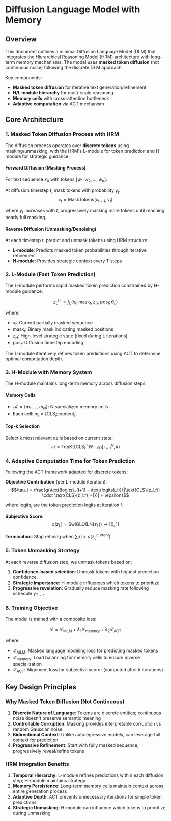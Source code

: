 # Diffusion Language Model with Memory

## Overview

This document outlines a minimal Diffusion Language Model (DLM) that integrates the Hierarchical Reasoning Model (HRM) architecture with long-term memory mechanisms. The model uses **masked token diffusion** (not continuous noise) following the discrete DLM approach.

Key components:
- **Masked token diffusion** for iterative text generation/refinement
- **H/L module hierarchy** for multi-scale reasoning  
- **Memory cells** with cross-attention bottleneck
- **Adaptive computation** via ACT mechanism

## Core Architecture

### 1. Masked Token Diffusion Process with HRM

The diffusion process operates over **discrete tokens** using masking/unmasking, with the HRM's L-module for token prediction and H-module for strategic guidance.

#### Forward Diffusion (Masking Process)
For text sequence $x_0$ with tokens $[w_1, w_2, ..., w_n]$:

At diffusion timestep $t$, mask tokens with probability $\gamma_t$:
$$x_t = \text{MaskTokens}(x_{t-1}, \gamma_t)$$

where $\gamma_t$ increases with $t$, progressively masking more tokens until reaching nearly full masking.

#### Reverse Diffusion (Unmasking/Denoising)
At each timestep $t$, predict and unmask tokens using HRM structure:
- **L-module**: Predicts masked token probabilities through iterative refinement
- **H-module**: Provides strategic context every T steps

### 2. L-Module (Fast Token Prediction)

The L-module performs rapid masked token prediction constrained by H-module guidance:

$$z_L^{(i)} = f_L(x_t, \text{mask}_t, z_H, \text{pos}_t; \theta_L)$$

where:
- $x_t$: Current partially masked sequence
- $\text{mask}_t$: Binary mask indicating masked positions
- $z_H$: High-level strategic state (fixed during L iterations)
- $\text{pos}_t$: Diffusion timestep encoding

The L-module iteratively refines token predictions using ACT to determine optimal computation depth.


### 3. H-Module with Memory System

The H-module maintains long-term memory across diffusion steps:

#### Memory Cells
- $\mathcal{M} = \{m_1, ..., m_N\}$: N specialized memory cells
- Each cell: $m_i = [\text{CLS}_i; \text{content}_i]$

#### Top-k Selection
Select k most relevant cells based on current state:
$$\mathcal{A} = \text{TopK}(\{\text{CLS}_i^\top W \cdot z_H\}_{i=1}^N, k)$$

### 4. Adaptive Computation Time for Token Prediction

Following the ACT framework adapted for discrete tokens:

**Objective Contribution** (per L-module iteration):
$$\tau_i = \frac{g(\text{logits}_{i+1} - \text{logits}_i)}{|\text{CLS}(z_L^i) \cdot \text{CLS}(z_L^{i+1})| + \epsilon}$$

where $\text{logits}_i$ are the token prediction logits at iteration $i$.

**Subjective Score**:
$$o(z_L) = \text{SwiGLU}(\text{LN}(z_L)) \rightarrow [0, 1]$$

**Termination**: Stop refining when $\sum_i \tau_i > o(z_L^{\text{current}})$

### 5. Token Unmasking Strategy

At each reverse diffusion step, we unmask tokens based on:
1. **Confidence-based selection**: Unmask tokens with highest prediction confidence
2. **Strategic importance**: H-module influences which tokens to prioritize
3. **Progressive revelation**: Gradually reduce masking rate following schedule $\gamma_{T-t}$

### 6. Training Objective

The model is trained with a composite loss:

$$\mathcal{L} = \mathcal{L}_{\text{MLM}} + \lambda_1 \mathcal{L}_{\text{memory}} + \lambda_2 \mathcal{L}_{\text{ACT}}$$

where:
- $\mathcal{L}_{\text{MLM}}$: Masked language modeling loss for predicting masked tokens
- $\mathcal{L}_{\text{memory}}$: Load balancing for memory cells to ensure diverse specialization
- $\mathcal{L}_{\text{ACT}}$: Alignment loss for subjective scorer (computed after k iterations)

## Key Design Principles

### Why Masked Token Diffusion (Not Continuous)

1. **Discrete Nature of Language**: Tokens are discrete entities; continuous noise doesn't preserve semantic meaning
2. **Controllable Corruption**: Masking provides interpretable corruption vs random Gaussian noise
3. **Bidirectional Context**: Unlike autoregressive models, can leverage full context for prediction
4. **Progressive Refinement**: Start with fully masked sequence, progressively reveal/refine tokens

### HRM Integration Benefits

1. **Temporal Hierarchy**: L-module refines predictions within each diffusion step; H-module maintains strategy
2. **Memory Persistence**: Long-term memory cells maintain context across entire generation process
3. **Adaptive Depth**: ACT prevents unnecessary iterations for simple token predictions
4. **Strategic Unmasking**: H-module can influence which tokens to prioritize during unmasking

